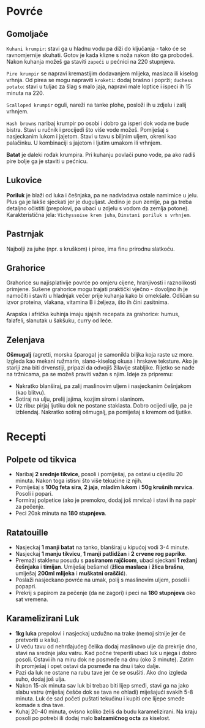 # Povrće

## Gomoljače

`Kuhani krumpir`: stavi ga u hladnu vodu pa diži do ključanja - tako će se ravnomjernije skuhati. Gotov je kada klizne s noža nakon što ga probodeš. Nakon kuhanja možeš ga staviti `zapeći` u pećnici na 220 stupnjeva.

`Pire krumpir` se napravi kremastijim dodavanjem mlijeka, maslaca ili kiselog vrhnja. Od pirea se mogu napraviti `kroketi`: dodaj brašno i poprži; `duchess potato`: stavi u tuljac za šlag s malo jaja, napravi male loptice i ispeci ih 15 minuta na 220.

`Scalloped krumpir` oguli, nareži na tanke plohe, posloži ih u zdjelu i zalij vrhnjem.

`Hash browns` naribaj krumpir po osobi i dobro ga isperi dok voda ne bude bistra. Stavi u ručnik i procijedi što više vode možeš. Pomiješaj s nasjeckanim lukom i jajetom. Stavi u tavu s biljnim uljem, okreni kao palačinku. U kombinaciji s jajetom i ljutim umakom ili vrhnjem.

**Batat** je daleki rođak krumpira. Pri kuhanju povlači puno vode, pa ako radiš pire bolje ga je staviti u pećnicu.

## Lukovice

**Poriluk** je blaži od luka i češnjaka, pa ne nadvladava ostale namirnice u jelu. Plus ga je lakše sjeckati jer je duguljast. Jedino je pun zemlje, pa ga treba detaljno očistiti (prepolovi, pa ubaci u zdjelu s vodom da zemlja potone). Karakteristična jela: `Vichyssoise krem juha`, `Dinstani poriluk s vrhnjem`.

## Pastrnjak

Najbolji za juhe (npr. s kruškom) i piree, ima finu prirodnu slatkoću.

## Grahorice

Grahorice su najisplativije povrće po omjeru cijene, hranjivosti i raznolikosti primjene. Sušene grahorice mogu trajati praktički vječno - dovoljno ih je namočiti i staviti u hladnjak večer prije kuhanja kako bi omekšale. Odličan su izvor proteina, vlakana, vitamina B i željeza, što ih čini zasitnima.

Arapska i afrička kuhinja imaju sjajnih recepata za grahorice: humus, falafeli, slanutak u šakšuku, curry od leće.

## Zelenjava

**Ošmugalj** (agretti, morska šparoga) je samonikla biljka koja raste uz more. Izgleda kao mekani ružmarin, slano-kiselog okusa i hrskave teksture. Ako je stariji zna biti drvenstiji, pripazi da odvojiš žilavije stabljike. Rijetko se nađe na tržnicama, pa se možeš praviti važan s njim. Ideje za pripremu:
* Nakratko blanširaj, pa zalij maslinovim uljem i nasjeckanim češnjakom (kao blitvu).
* Sotiraj na ulju, prelij jajima, kozjim sirom i slaninom.
* Uz ribu: pirjaj ljutiku dok ne postane staklasta. Dobro ocijedi ulje, pa je izblendaj. Nakratko sotiraj ošmugalj, pa pomiješaj s kremom od ljutike.

# Recepti

## Polpete od tikvica

* Naribaj **2 srednje tikvice**, posoli i pomiješaj, pa ostavi u cijedilu 20 minuta. Nakon toga istisni što više tekućine iz njih.
* Pomiješaj s **100g feta sira**, **2 jaja**, **mladim lukom** i **50g krušnih mrvica**. Posoli i popari.
* Formiraj polpetice (ako je premokro, dodaj još mrvica) i stavi ih na papir za pečenje.
* Peci 20ak minuta na **180 stupnjeva**.

## Ratatouille

* Nasjeckaj **1 manji batat** na tanko, blanširaj u kipućoj vodi 3-4 minute.
* Nasjeckaj **1 manju tikvicu**, **1 manji patlidžan** i **2 crvene rog paprike**.
* Premaži staklenu posudu s **pasiranom rajčicom**, ubaci sjeckani **1 režanj češnjaka** i **timijan**. Umiješaj bešamel (**žlica maslaca** i **žlica brašna**, umiješaj **200ml mlijeka** i **muškatni oraščić**).
* Poslaži nasjeckano povrće na umak, polij s maslinovim uljem, posoli i popapri.
* Prekrij s papirom za pečenje (da ne zagori) i peci na **180 stupnjeva** oko sat vremena.

## Karamelizirani Luk

* **1kg luka** prepolovi i nasjeckaj uzdužno na trake (nemoj sitnije jer će pretvoriti u kašu).
* U veću tavu od nehrđajućeg čelika dodaj maslinovo ulje da prekrije dno, stavi na srednje jaku vatru. Kad počne treperiti ubaci luk u njega i dobro posoli. Ostavi ih na miru dok ne posmeđe na dnu (oko 3 minute). Zatim ih promješaj i opet ostavi da posmeđe na dnu i tako dalje.
* Pazi da luk ne ostane na rubu tave jer će se osušiti. Ako dno izgleda suho, dodaj još ulja.
* Nakon 15-ak minuta sav luk bi trebao biti lijep smeđi, stavi ga na jako slabu vatru (miješaj češće dok se tava ne ohladi) miješajući svakih 5-8 minuta. Luk će sad početi puštati tekućinu i kupiti one lijepe smeđe komade s dna tave.
* Kuhaj 20-40 minuta, ovisno koliko želiš da budu karamelizirani. Na kraju posoli po potrebi ili dodaj malo **balzamičnog octa** za kiselost.
